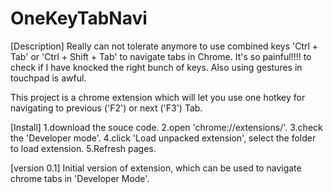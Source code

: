 # OneKeyTabNavi

[Description]
Really can not tolerate anymore to use combined keys 'Ctrl + Tab' or 'Ctrl + Shift + Tab' to navigate tabs in Chrome. It's so painful!!!! to check if I have knocked the right bunch of keys. Also using gestures in touchpad is awful.

This project is a chrome extension which will let you use one hotkey for navigating to previous ('F2') or next ('F3') Tab.


[Install]
1.download the souce code.
2.open 'chrome://extensions/'.
3.check the 'Developer mode'.
4.click 'Load unpacked extension', select the folder to load extension.
5.Refresh pages.

[version 0.1]
Initial version of extension, which can be used to navigate chrome tabs in 'Developer Mode'.

